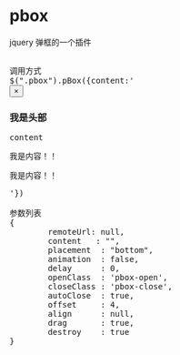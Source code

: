 pbox
====

jquery 弹框的一个插件


<pre>

调用方式
$(".pbox").pBox({content:'<div class="pbox-header"><button type="button" class="close" data-dismiss="modal" aria-hidden="true">×</button><h3>我是头部</h3></div><div class="pbox-body">content<p>我是内容！！</p><p>我是内容！！</p></div>'})

参数列表
{
        remoteUrl: null,
        content   : "",
        placement  : "bottom",
        animation  : false,
        delay      : 0,
        openClass  : 'pbox-open',
        closeClass : 'pbox-close',
        autoClose  : true,
        offset     : 4,
        align      : null,
        drag       : true,
        destroy    : true
}
</pre>
